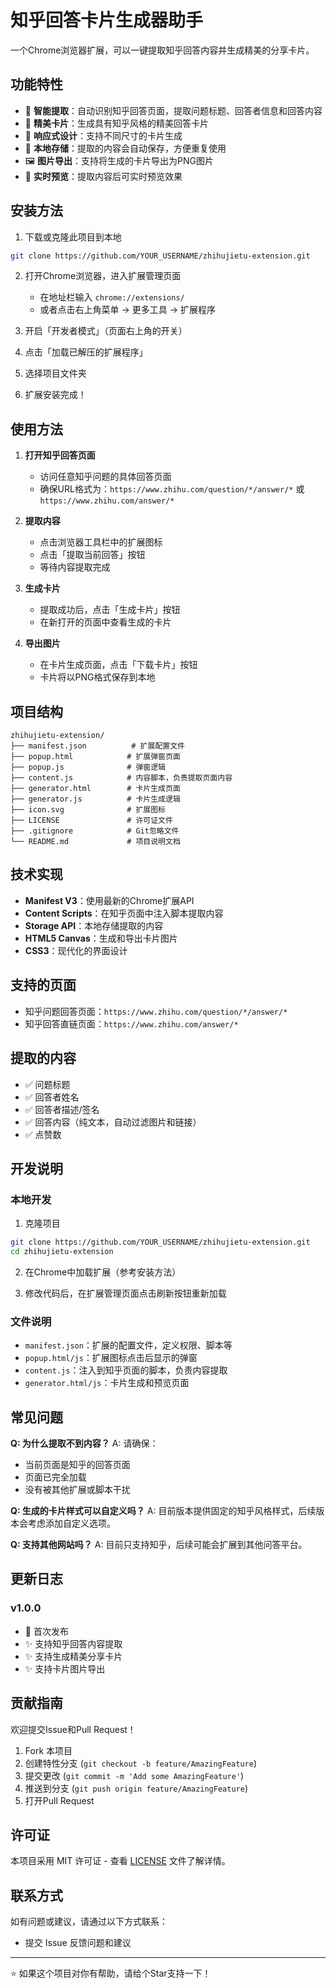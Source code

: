 # 知乎回答卡片生成器助手

一个Chrome浏览器扩展，可以一键提取知乎回答内容并生成精美的分享卡片。

## 功能特性

- 🎯 **智能提取**：自动识别知乎回答页面，提取问题标题、回答者信息和回答内容
- 🎨 **精美卡片**：生成具有知乎风格的精美回答卡片
- 📱 **响应式设计**：支持不同尺寸的卡片生成
- 💾 **本地存储**：提取的内容会自动保存，方便重复使用
- 🖼️ **图片导出**：支持将生成的卡片导出为PNG图片
- 🔄 **实时预览**：提取内容后可实时预览效果

## 安装方法

1. 下载或克隆此项目到本地
```bash
git clone https://github.com/YOUR_USERNAME/zhihujietu-extension.git
```

2. 打开Chrome浏览器，进入扩展管理页面
   - 在地址栏输入 `chrome://extensions/`
   - 或者点击右上角菜单 → 更多工具 → 扩展程序

3. 开启「开发者模式」（页面右上角的开关）

4. 点击「加载已解压的扩展程序」

5. 选择项目文件夹

6. 扩展安装完成！

## 使用方法

1. **打开知乎回答页面**
   - 访问任意知乎问题的具体回答页面
   - 确保URL格式为：`https://www.zhihu.com/question/*/answer/*` 或 `https://www.zhihu.com/answer/*`

2. **提取内容**
   - 点击浏览器工具栏中的扩展图标
   - 点击「提取当前回答」按钮
   - 等待内容提取完成

3. **生成卡片**
   - 提取成功后，点击「生成卡片」按钮
   - 在新打开的页面中查看生成的卡片

4. **导出图片**
   - 在卡片生成页面，点击「下载卡片」按钮
   - 卡片将以PNG格式保存到本地

## 项目结构

```
zhihujietu-extension/
├── manifest.json          # 扩展配置文件
├── popup.html            # 扩展弹窗页面
├── popup.js              # 弹窗逻辑
├── content.js            # 内容脚本，负责提取页面内容
├── generator.html        # 卡片生成页面
├── generator.js          # 卡片生成逻辑
├── icon.svg              # 扩展图标
├── LICENSE               # 许可证文件
├── .gitignore            # Git忽略文件
└── README.md             # 项目说明文档
```

## 技术实现

- **Manifest V3**：使用最新的Chrome扩展API
- **Content Scripts**：在知乎页面中注入脚本提取内容
- **Storage API**：本地存储提取的内容
- **HTML5 Canvas**：生成和导出卡片图片
- **CSS3**：现代化的界面设计

## 支持的页面

- 知乎问题回答页面：`https://www.zhihu.com/question/*/answer/*`
- 知乎回答直链页面：`https://www.zhihu.com/answer/*`

## 提取的内容

- ✅ 问题标题
- ✅ 回答者姓名
- ✅ 回答者描述/签名
- ✅ 回答内容（纯文本，自动过滤图片和链接）
- ✅ 点赞数

## 开发说明

### 本地开发

1. 克隆项目
```bash
git clone https://github.com/YOUR_USERNAME/zhihujietu-extension.git
cd zhihujietu-extension
```

2. 在Chrome中加载扩展（参考安装方法）

3. 修改代码后，在扩展管理页面点击刷新按钮重新加载

### 文件说明

- `manifest.json`：扩展的配置文件，定义权限、脚本等
- `popup.html/js`：扩展图标点击后显示的弹窗
- `content.js`：注入到知乎页面的脚本，负责内容提取
- `generator.html/js`：卡片生成和预览页面

## 常见问题

**Q: 为什么提取不到内容？**
A: 请确保：
- 当前页面是知乎的回答页面
- 页面已完全加载
- 没有被其他扩展或脚本干扰

**Q: 生成的卡片样式可以自定义吗？**
A: 目前版本提供固定的知乎风格样式，后续版本会考虑添加自定义选项。

**Q: 支持其他网站吗？**
A: 目前只支持知乎，后续可能会扩展到其他问答平台。

## 更新日志

### v1.0.0
- 🎉 首次发布
- ✨ 支持知乎回答内容提取
- ✨ 支持生成精美分享卡片
- ✨ 支持卡片图片导出

## 贡献指南

欢迎提交Issue和Pull Request！

1. Fork 本项目
2. 创建特性分支 (`git checkout -b feature/AmazingFeature`)
3. 提交更改 (`git commit -m 'Add some AmazingFeature'`)
4. 推送到分支 (`git push origin feature/AmazingFeature`)
5. 打开Pull Request

## 许可证

本项目采用 MIT 许可证 - 查看 [LICENSE](LICENSE) 文件了解详情。

## 联系方式

如有问题或建议，请通过以下方式联系：

- 提交 Issue 反馈问题和建议

---

⭐ 如果这个项目对你有帮助，请给个Star支持一下！